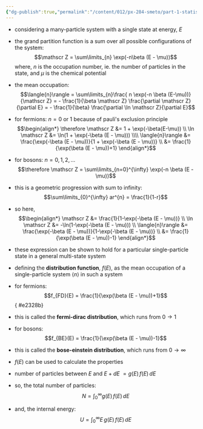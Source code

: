 ```yaml
---
{"dg-publish":true,"permalink":"/content/012/px-284-smeto/part-1-statistical-mechanics/l-exchange-symmetry/px-284-l3-distribution-functions/","noteIcon":"1","created":"2025-08-27T13:15:24.830+01:00","updated":"2025-02-17T13:01:59.000+00:00"}
---
```


- considering a many-particle system with a single state at energy, $E$
- the grand partition function is a sum over all possible configurations of the system:
$$\mathscr Z = \sum\limits_{n} \exp(-n\beta (E - \mu))$$
	where, $n$ is the occupation number, ie. the number of particles in the state, and ${} \mu$ is the chemical potential

- the mean occupation:
$$\langle{n}\rangle = \sum\limits_{n}\frac{ n \exp(-n \beta (E-\mu))}{\mathscr Z} = - \frac{1}{\beta \mathscr Z} \frac{\partial \mathscr Z}{\partial E} = - \frac{1}{\beta} \frac{\partial \ln \mathscr Z}{\partial E}$$

- for fermions: $n = 0$ or $1$ because of pauli's exclusion principle
$$\begin{align*}
\therefore \mathscr Z &= 1 + \exp(-\beta(E-\mu)) \\
\ln \mathscr  Z &= \ln(1 + \exp(-\beta (E - \mu))) \\\\
\langle{n}\rangle &= \frac{\exp(-\beta (E - \mu))}{1 + \exp(-\beta (E - \mu))} \\
&= \frac{1}{\exp(\beta (E - \mu))+1}
\end{align*}$$ 

- for bosons: $n = 0, 1, 2, \dots$
$$\therefore \mathscr Z = \sum\limits_{n=0}^{\infty} \exp(-n \beta (E - \mu))$$
- this is a geometric progression with sum to infinity: 
$$\sum\limits_{0}^{\infty} ar^{n} = \frac{1}{1-r}$$
- so here,
$$\begin{align*}
\mathscr Z &= \frac{1}{1-\exp(-\beta (E - \mu))} \\
\ln \mathscr Z &= -\ln(1-\exp(-\beta (E - \mu))) \\
\langle{n}\rangle &= \frac{\exp(-\beta (E - \mu))}{1-\exp(-\beta (E - \mu))} \\
&= \frac{1}{\exp(\beta (E - \mu))-1}
\end{align*}$$
- these expression can be shown to hold for a particular single-particle state in a general multi-state system

- defining the **distribution function**, $f(E)$, as the mean occupation of a single-particle system $\langle{n}\rangle$ in such a system
- for fermions:
$$f_{FD}(E) = \frac{1}{\exp(\beta (E - \mu))+1}$$
{ #e2328b}

- this is called the **fermi-dirac distribution**, which runs from $0 \to 1$

- for bosons:
$$f_{BE}(E) = \frac{1}{\exp(\beta (E - \mu))-1}$$
- this is called the **bose-einstein distribution**, which runs from $0 \to \infty$

- $f(E)$ can be used to calculate the properties
- number of particles between $E$ and $E + dE$ $= g(E)\,f(E)\,dE$
- so, the total number of particles:
$$N = \int_{0}^{\infty} g(E)\, f(E)\, dE$$
- and, the internal energy:
$$U = \int_{0}^{\infty} E\, g(E)\, f(E)\, dE$$

